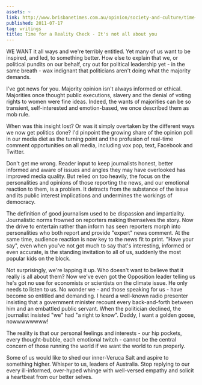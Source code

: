 ```yaml
---
assets: ~
link: http://www.brisbanetimes.com.au/opinion/society-and-culture/time-for-a-reality-check--its-not-all-about-us-20110716-1hitm.html#ixzz1SJoGUeJthttp://tinyurl.com/6entszj
published: 2011-07-17
tag: writings
title: Time for a Reality Check - It's not all about you
---
```

WE WANT it all ways and we're terribly entitled. Yet many of us want to be inspired, and led, to something better.
How else to explain that we, or political pundits on our behalf, cry out for political leadership yet - in the same breath - wax indignant that politicians aren't doing what the majority demands.

I've got news for you. Majority opinion isn't always informed or ethical. Majorities once thought public executions, slavery and the denial of voting rights to women were fine ideas. Indeed, the wants of majorities can be so transient, self-interested and emotion-based, we once described them as mob rule.

When was this insight lost? Or was it simply overtaken by the different ways we now get politics done? I'd pinpoint the growing share of the opinion poll in our media diet as the turning point and the profusion of real-time comment opportunities on all media, including vox pop, text, Facebook and Twitter.

Don't get me wrong. Reader input to keep journalists honest, better informed and aware of issues and angles they may have overlooked has improved media quality. But relied on too heavily, the focus on the personalities and opinions of those reporting the news, and our emotional reaction to them, is a problem. It detracts from the substance of the issue and its public interest implications and undermines the workings of democracy.

The definition of good journalism used to be dispassion and impartiality. Journalistic norms frowned on reporters making themselves the story. Now the drive to entertain rather than inform has seen reporters morph into personalities who both report and provide "expert" news comment. At the same time, audience reaction is now key to the news fit to print. "Have your say", even when you've not got much to say that's interesting, informed or even accurate, is the standing invitation to all of us, suddenly the most popular kids on the block.

Not surprisingly, we're lapping it up. Who doesn't want to believe that it really is all about them? Now we've even got the Opposition leader telling us he's got no use for economists or scientists on the climate issue. He only needs to listen to us. No wonder we - and those speaking for us - have become so entitled and demanding. I heard a well-known radio presenter insisting that a government minister recount every back-and-forth between him and an embattled public servant. When the politician declined, the journalist insisted "we" had "a right to know". Daddy, I want a golden goose, nowwwwwwww!

The reality is that our personal feelings and interests - our hip pockets, every thought-bubble, each emotional twitch - cannot be the central concern of those running the world if we want the world to run properly. 

Some of us would like to shed our inner-Veruca Salt and aspire to something higher. Whisper to us, leaders of Australia. Stop replying to our every ill-informed, over-hyped whinge with well-versed empathy and solicit a heartbeat from our better selves.
